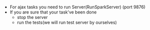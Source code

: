 * For ajax tasks you need to run Server(RunSparkServer) (port 9876)
* If you are sure that your task've been done
    * stop the server
    * run the tests(we will run test server by ourselves)
